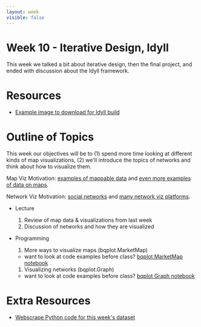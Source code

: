 ```yaml
---
layout: week
visible: false
---
```


# Week 10 - Iterative Design, Idyll

This week we talked a bit about iterative design, then the final project, and
ended with discussion about the Idyll framework.

# Resources

 * <a href='corg/imgcropped.png' download>Example image to download for Idyll build</a>

# Outline of Topics

This week our objectives will be to (1) spend more time looking at different kinds of map visualizations, (2) we'll introduce the topics of networks and think about how to visualize them.

Map Viz Motivation: <a href="https://www.idashboards.com/blog/2017/08/02/5-provocative-map-data-visualizations/">examples of mappable data</a> and <a href="https://www.idashboards.com/blog/2017/08/02/5-provocative-map-data-visualizations/">even more examples of data on maps</a>.

Network Viz Motivation: <a href="https://www.maa.org/sites/default/files/pdf/Mathhorizons/NetworkofThrones%20%281%29.pdf">social networks</a> and <a href="https://dataviz.tools/category/network-visualization/">many network viz platforms</a>.

 * Lecture
   1. Review of map data & visualizations from last week
   1. Discussion of networks and how they are visualized

 * Programming
   1. More ways to visualize maps (bqplot.MarketMap)
     * want to look at code examples before class? <a href="https://github.com/bloomberg/bqplot/blob/master/examples/Marks/Object%20Model/Market%20Map.ipynb">bqplot MarketMap notebook</a>
   1. Visualizing networks (bqplot.Graph)
     * want to look at code examples before class? <a href="https://github.com/dmadeka/PyGotham-2017/blob/master/6%20-%20Mobile%20Patent%20Suits.ipynb">bqplot Graph notebook</a>

# Extra Resources

 * <a href='corg/grabCorgData.py'>Webscrape Python code for this week's dataset</a>
